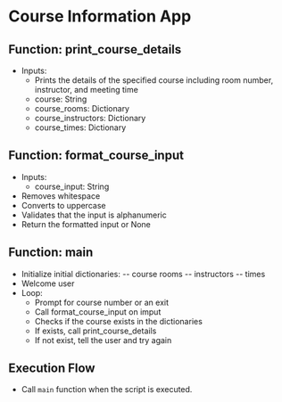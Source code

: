 # Course Information App

## Function: print_course_details

- Inputs: 
  - Prints the details of the specified course including room number, instructor, and meeting time
  - course: String
  - course_rooms: Dictionary
  - course_instructors: Dictionary
  - course_times: Dictionary

## Function: format_course_input

- Inputs:
  - course_input: String
- Removes whitespace
- Converts to uppercase
- Validates that the input is alphanumeric
- Return the formatted input or None

## Function: main

- Initialize initial dictionaries:
  -- course rooms
  -- instructors
  -- times
- Welcome user
- Loop:
  - Prompt for course number or an exit
  - Call format_course_input on imput
  - Checks if the course exists in the dictionaries
  - If exists, call print_course_details
  - If not exist, tell the user and try again

## Execution Flow

- Call `main` function when the script is executed.
